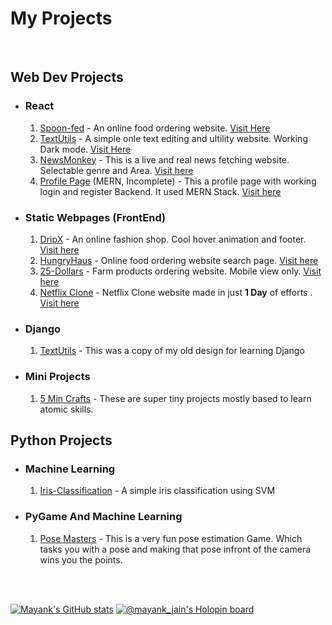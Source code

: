 # My Projects

<br/>

## Web Dev Projects
- ### React
  1. [Spoon-fed](https://github.com/Mayank-Jain-1/SpoonFed.github.io) - An online food ordering website. [Visit Here](https://spoon-fed.vercel.app/)
  1. [TextUtils](https://github.com/Mayank-Jain-1/TextUtils) - A simple onle text editing and ultility website. Working Dark mode. [Visit Here](https://text-utils-tan.vercel.app/)
  1. [NewsMonkey](https://github.com/Mayank-Jain-1/NewsMonkey) - This is a live and real news fetching website. Selectable genre and Area. [Visit here](https://news-monkey-seven.vercel.app/)
  1. [Profile Page](https://github.com/Mayank-Jain-1/Full-Stack-Web-App) (MERN, Incomplete) - This a profile page with working login and register Backend. It used MERN Stack. [Visit here](https://full-stack-web-app-gilt.vercel.app/)

- ### Static Webpages (FrontEnd)
  1. [DripX](https://github.com/Mayank-Jain-1/DripX.github.io) - An online fashion shop. Cool hover animation and footer. [Visit here](https://mayank-jain-1.github.io/DripX.github.io/)
  1. [HungryHaus](https://github.com/Mayank-Jain-1/HungryHaus.github.io) - Online food ordering website search page. [Visit here](https://mayank-jain-1.github.io/HungryHaus.github.io/?southIndian=on&chinese=on)
  1. [25-Dollars](https://github.com/Mayank-Jain-1/25-Dollars-project) - Farm products ordering website. Mobile view only. [Visit here](https://mayank-jain-1.github.io/25-Dollars-project/)
  1. [Netflix Clone](https://github.com/Mayank-Jain-1/Netflix-Homepage.github.io) - Netflix Clone website made in just **1 Day** of efforts . [Visit here](https://mayank-jain-1.github.io/Netflix-Homepage.github.io/)

- ### Django
  1. [TextUtils](https://github.com/Mayank-Jain-1/Text-Utils-using-Django) - This was a copy of my old design for learning Django

- ### Mini Projects
  1. [5 Min Crafts](https://github.com/Mayank-Jain-1/5-Min-Crafts) - These are super tiny projects mostly based to learn atomic skills. 

## Python Projects
- ### Machine Learning
  1. [Iris-Classification](https://github.com/Mayank-Jain-1/Iris-Classification-SVM) - A simple iris classification using SVM
- ### PyGame And Machine Learning
  1. [Pose Masters](https://github.com/Mayank-Jain-1/Pose-Master) - This is a very fun pose estimation Game. Which tasks you with a pose and making that pose infront of the camera wins you the points. 

<br /><br />

[![Mayank's GitHub stats](https://github-readme-stats.vercel.app/api?username=mayank-jain-1)](https://github.com/anuraghazra/github-readme-stats&theme=dark)
[![@mayank_jain's Holopin board](https://holopin.me/mayank_jain)](https://holopin.io/@mayank_jain)
